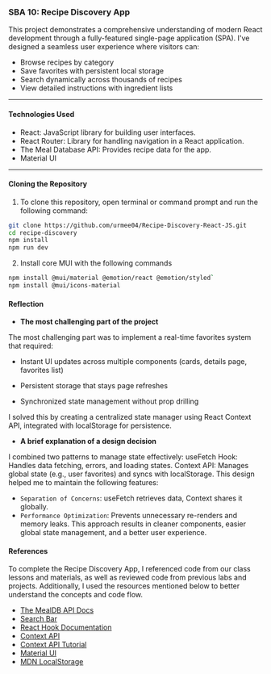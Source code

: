 ### SBA 10: Recipe Discovery App

This project demonstrates a comprehensive understanding of modern React development through a fully-featured single-page application (SPA). I've designed a seamless user experience where visitors can:

- Browse recipes by category
- Save favorites with persistent local storage
- Search dynamically across thousands of recipes
- View detailed instructions with ingredient lists

---

#### Technologies Used
- React: JavaScript library for building user interfaces.
- React Router: Library for handling navigation in a React application.
- The Meal Database API: Provides recipe data for the app.
- Material UI

--- 

#### Cloning the Repository

1. To clone this repository, open terminal or command prompt and run the following command:

```bash
git clone https://github.com/urmee04/Recipe-Discovery-React-JS.git
cd recipe-discovery
npm install
npm run dev
```

2. Install core MUI with the following commands

```bash
npm install @mui/material @emotion/react @emotion/styled`
npm install @mui/icons-material
```

#### Reflection

- **The most challenging part of the project**

The most challenging part was to implement a real-time favorites system that required:

- Instant UI updates across multiple components (cards, details page, favorites list)

- Persistent storage that stays page refreshes

- Synchronized state management without prop drilling

I solved this by creating a centralized state manager using React Context API, integrated with localStorage for persistence.

- **A brief explanation of a design decision**

I combined two patterns to manage state effectively:
useFetch Hook: Handles data fetching, errors, and loading states.
Context API: Manages global state (e.g., user favorites) and syncs with localStorage.
This design helped me to maintain the following features:
- `Separation of Concerns`: useFetch retrieves data, Context shares it globally.
- `Performance Optimization`: Prevents unnecessary re-renders and memory leaks.
This approach results in cleaner components, easier global state management, and a better user experience.

#### References

To complete the Recipe Discovery App, I referenced code from our class lessons and materials, as well as reviewed code from previous labs and projects. Additionally, I used the resources mentioned below to better understand the concepts and code flow.

- [The MealDB API Docs](https://www.themealdb.com/api.php)
- [Search Bar](https://builtin.com/articles/react-search-bar)
- [React Hook Documentation](https://react.dev/reference/react)
- [Context API](https://react.dev/learn/passing-data-deeply-with-context)
- [Context API Tutorial](https://www.youtube.com/watch?v=oc3VM6Mqqx0)
- [Material UI](https://mui.com/material-ui/getting-started/)
- [MDN LocalStorage](https://developer.mozilla.org/en-US/docs/Web/API/Window/localStorage)





